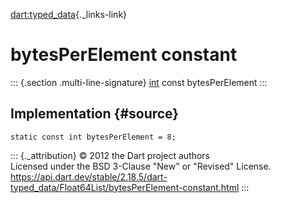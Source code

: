 [dart:typed\_data](../../dart-typed_data/dart-typed_data-library){._links-link}

bytesPerElement constant
========================

::: {.section .multi-line-signature}
[int](../../dart-core/int-class) const bytesPerElement
:::

Implementation {#source}
--------------

``` {.language-dart data-language="dart"}
static const int bytesPerElement = 8;
```

::: {._attribution}
© 2012 the Dart project authors\
Licensed under the BSD 3-Clause \"New\" or \"Revised\" License.\
<https://api.dart.dev/stable/2.18.5/dart-typed_data/Float64List/bytesPerElement-constant.html>
:::
